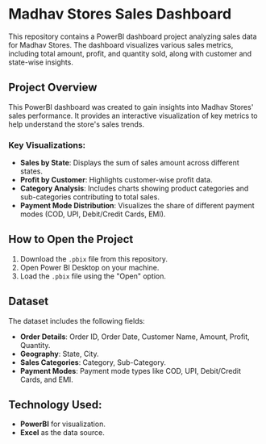 # Madhav Stores Sales Dashboard

This repository contains a PowerBI dashboard project analyzing sales data for Madhav Stores. The dashboard visualizes various sales metrics, including total amount, profit, and quantity sold, along with customer and state-wise insights.

## Project Overview

This PowerBI dashboard was created to gain insights into Madhav Stores' sales performance. It provides an interactive visualization of key metrics to help understand the store's sales trends.

### Key Visualizations:
- **Sales by State**: Displays the sum of sales amount across different states.
- **Profit by Customer**: Highlights customer-wise profit data.
- **Category Analysis**: Includes charts showing product categories and sub-categories contributing to total sales.
- **Payment Mode Distribution**: Visualizes the share of different payment modes (COD, UPI, Debit/Credit Cards, EMI).

## How to Open the Project

1. Download the `.pbix` file from this repository.
2. Open Power BI Desktop on your machine.
3. Load the `.pbix` file using the "Open" option.

## Dataset

The dataset includes the following fields:
- **Order Details**: Order ID, Order Date, Customer Name, Amount, Profit, Quantity.
- **Geography**: State, City.
- **Sales Categories**: Category, Sub-Category.
- **Payment Modes**: Payment mode types like COD, UPI, Debit/Credit Cards, and EMI.

## Technology Used:
- **PowerBI** for visualization.
- **Excel** as the data source.
